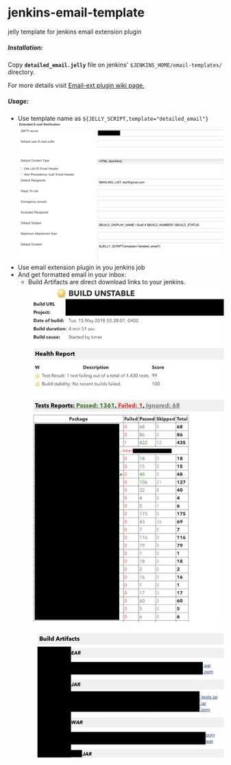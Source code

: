 # jenkins-email-template
jelly template for jenkins email extension plugin


##### Installation:
 Copy **`detailed_email.jelly`** file on jenkins' `$JENKINS_HOME/email-templates/` directory.</br>
 
 For more details visit [Email-ext plugin wiki page.](https://wiki.jenkins.io/display/JENKINS/Email-ext+plugin#Email-extplugin-Jellycontent)

##### Usage:
- Use template name as `${JELLY_SCRIPT,template="detailed_email"}`
![Scheme](images/extension-settings.png)
- Use email extension plugin in you jenkins job
- And get formatted email in your inbox:
    - Build Artifacts are direct download links to your jenkins.
![Scheme](images/email1.png)
![Scheme](images/email2.png)
